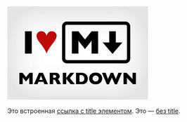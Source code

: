 ![example](example.jpg)

Это встроенная [ссылка с title элементом](http://example.com/link "Я ссылка"). Это — [без title](http://example.com/link).